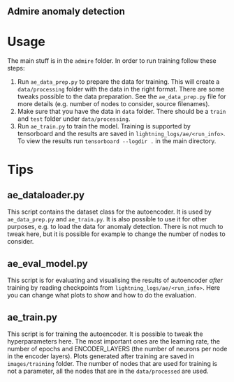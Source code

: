## Admire anomaly detection


# Usage
The main stuff is in the `admire` folder. In order to run training follow these steps:
1. Run `ae_data_prep.py` to prepare the data for training. This will create a `data/processing` folder with the data in the right format.
    There are some tweaks possible to the data preparation. See the `ae_data_prep.py` file for more details (e.g. number of nodes to consider, source filenames).
1. Make sure that you have the data in `data` folder. There should be a `train` and `test` folder under `data/processing`.
1. Run `ae_train.py` to train the model. Training is supported by tensorboard and the results are saved in `lightning_logs/ae/<run_info>`. To view the results run `tensorboard --logdir .` in the main directory.

# Tips

## ae_dataloader.py
This script contains the dataset class for the autoencoder. It is used by `ae_data_prep.py` and `ae_train.py`. It is also possible to use it for other purposes, e.g. to load the data for anomaly detection.
There is not much to tweak here, but it is possible for example to change the number of nodes to consider.

## ae_eval_model.py
This script is for evaluating and visualising the results of autoencoder *after* training by reading checkpoints from `lightning_logs/ae/<run_info>`. 
Here you can change what plots to show and how to do the evaluation.

## ae_train.py
This script is for training the autoencoder. It is possible to tweak the hyperparameters here. The most important ones are the learning rate, the number of epochs and ENCODER_LAYERS (the number of neurons per node in the encoder layers).
Plots generated after training are saved in `images/training` folder. The number of nodes that are used for training is not a parameter, all the nodes that are in the `data/processed` are used.
